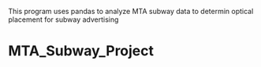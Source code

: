 
This program uses pandas to analyze MTA subway data to determin optical placement for subway advertising
# MTA_Subway_Project
